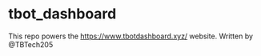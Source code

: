 # tbot_dashboard

This repo powers the https://www.tbotdashboard.xyz/ website. Written by @TBTech205
